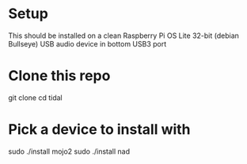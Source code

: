 # Setup
This should be installed on a clean Raspberry Pi OS Lite 32-bit (debian Bullseye)
USB audio device in bottom USB3 port

# Clone this repo
git clone
cd tidal

# Pick a device to install with
sudo ./install mojo2
sudo ./install nad


